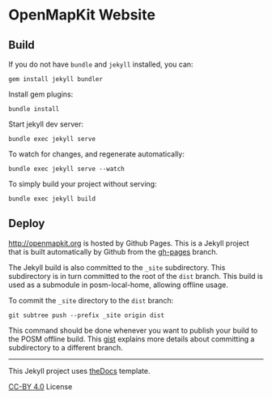 # OpenMapKit Website

## Build

If you do not have `bundle` and `jekyll` installed, you can:

```
gem install jekyll bundler
```

Install gem plugins:

```
bundle install
```

Start jekyll dev server:

```
bundle exec jekyll serve
```

To watch for changes, and regenerate automatically:

```
bundle exec jekyll serve --watch
```

To simply build your project without serving:

```
bundle exec jekyll build
```

## Deploy

http://openmapkit.org is hosted by Github Pages. This is a Jekyll project that is built automatically by Github from the [gh-pages](https://github.com/AmericanRedCross/OpenMapKitWebsite/tree/gh-pages) branch.

The Jekyll build is also committed to the `_site` subdirectory. This subdirectory is in turn committed to the root of the `dist` branch. This build is used as a submodule in posm-local-home, allowing offline usage.

To commit the `_site` directory to the `dist` branch:

```
git subtree push --prefix _site origin dist
```

This command should be done whenever you want to publish your build to the POSM offline build. This [gist](https://gist.github.com/cobyism/4730490) explains more details about committing a subdirectory to a different branch.

----

This Jekyll project uses [theDocs](http://shamsoft.net/theDocs/index.html) template.

[CC-BY 4.0](http://creativecommons.org/licenses/by/4.0/) License
